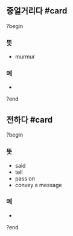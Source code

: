 ## 중얼거리다 #card
?begin
### 뜻
- murmur
### 예
-
?end


## 전하다 #card
?begin
### 뜻
- said
- tell
- pass on
- convey a message
### 예
-
?end

